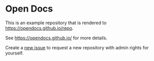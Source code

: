 Open Docs
=========
This is an example repository that is rendered to
https://opendocs.github.io/repo.

See https://opendocs.github.io/ for more details.

Create a [new issue](https://github.com/opendocs/repo/issues/new) to
request a new repository with admin rights for yourself.
